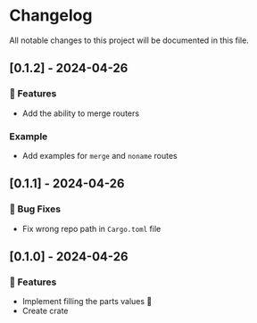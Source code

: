# Changelog

All notable changes to this project will be documented in this file.

## [0.1.2] - 2024-04-26

### 🚀 Features

- Add the ability to merge routers

### Example

- Add examples for `merge` and `noname` routes

## [0.1.1] - 2024-04-26

### 🐛 Bug Fixes

- Fix wrong repo path in `Cargo.toml` file

## [0.1.0] - 2024-04-26

### 🚀 Features

- Implement filling the parts values 🚀
- Create crate

<!-- generated by git-cliff -->
